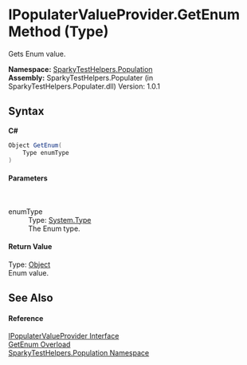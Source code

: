 # IPopulaterValueProvider.GetEnum Method (Type)
 

Gets Enum value.

**Namespace:**&nbsp;<a href="N_SparkyTestHelpers_Population.md">SparkyTestHelpers.Population</a><br />**Assembly:**&nbsp;SparkyTestHelpers.Populater (in SparkyTestHelpers.Populater.dll) Version: 1.0.1

## Syntax

**C#**<br />
``` C#
Object GetEnum(
	Type enumType
)
```


#### Parameters
&nbsp;<dl><dt>enumType</dt><dd>Type: <a href="http://msdn2.microsoft.com/en-us/library/42892f65" target="_blank">System.Type</a><br />The Enum type.</dd></dl>

#### Return Value
Type: <a href="http://msdn2.microsoft.com/en-us/library/e5kfa45b" target="_blank">Object</a><br />Enum value.

## See Also


#### Reference
<a href="T_SparkyTestHelpers_Population_IPopulaterValueProvider.md">IPopulaterValueProvider Interface</a><br /><a href="Overload_SparkyTestHelpers_Population_IPopulaterValueProvider_GetEnum.md">GetEnum Overload</a><br /><a href="N_SparkyTestHelpers_Population.md">SparkyTestHelpers.Population Namespace</a><br />